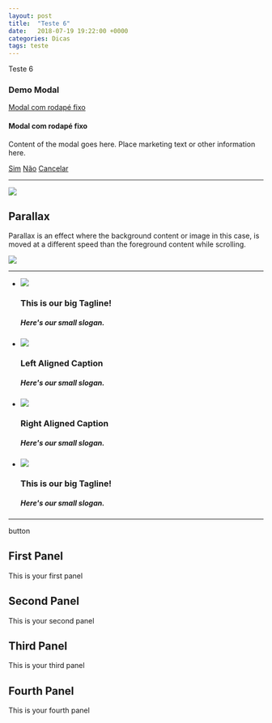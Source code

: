 ```yaml
---
layout: post
title:  "Teste 6"
date:   2018-07-19 19:22:00 +0000
categories: Dicas
tags: teste
---
```


Teste 6


<div class="container">
    <h3>Demo Modal</h3>
    <!-- Modal Trigger -->
    <a class="waves-effect waves-light btn pink darken-1 modal-trigger" href="#demo-modal-fixed-footer">Modal com rodapé fixo</a>
    <!-- Modal Structure -->
    <div id="demo-modal-fixed-footer" class="modal modal-fixed-footer">
        <div class="modal-content">
            <h4>Modal com rodapé fixo</h4>
            <p>Content of the modal goes here. Place marketing text or other information here.</p>
        </div>
        <div class="modal-footer">
            <a href="#!" class="modal-action modal-close btn teal lighten-1">Sim</a>
            <a href="#!" class="modal-action modal-close btn orange darken-1">Não</a>
            <a href="#!" class="modal-action modal-close btn deep-orange darken-2">Cancelar</a>
        </div>
    </div>
</div>



------


<div class="parallax-container">
  <div class="parallax"><img src="https://source.unsplash.com/1600x900/?beach"></div>
</div>
<div class="section white">
  <div class="row container">
    <h2 class="header">Parallax</h2>
    <p class="grey-text text-darken-3 lighten-3">Parallax is an effect where the background content or image in this case, is moved at a different speed than the foreground content while scrolling.</p>
  </div>
</div>
<div class="parallax-container">
  <div class="parallax"><img src="https://source.unsplash.com/1600x900/?beach"></div>
</div>



-----


<div class="slider">
  <ul class="slides">
    <li>
      <img src="https://lorempixel.com/580/250/nature/1"> <!-- random image -->
      <div class="caption center-align">
        <h3>This is our big Tagline!</h3>
        <h5 class="light grey-text text-lighten-3">Here's our small slogan.</h5>
      </div>
    </li>
    <li>
      <img src="https://lorempixel.com/580/250/nature/2"> <!-- random image -->
      <div class="caption left-align">
        <h3>Left Aligned Caption</h3>
        <h5 class="light grey-text text-lighten-3">Here's our small slogan.</h5>
      </div>
    </li>
    <li>
      <img src="https://lorempixel.com/580/250/nature/3"> <!-- random image -->
      <div class="caption right-align">
        <h3>Right Aligned Caption</h3>
        <h5 class="light grey-text text-lighten-3">Here's our small slogan.</h5>
      </div>
    </li>
    <li>
      <img src="https://lorempixel.com/580/250/nature/4"> <!-- random image -->
      <div class="caption center-align">
        <h3>This is our big Tagline!</h3>
        <h5 class="light grey-text text-lighten-3">Here's our small slogan.</h5>
      </div>
    </li>
  </ul>
</div>
  
  
------


<div class="carousel carousel-slider center">
  <div class="carousel-fixed-item center">
    <a class="btn waves-effect white grey-text darken-text-2">button</a>
  </div>
  <div class="carousel-item red white-text" href="#one!">
    <h2>First Panel</h2>
    <p class="white-text">This is your first panel</p>
  </div>
  <div class="carousel-item amber white-text" href="#two!">
    <h2>Second Panel</h2>
    <p class="white-text">This is your second panel</p>
  </div>
  <div class="carousel-item green white-text" href="#three!">
    <h2>Third Panel</h2>
    <p class="white-text">This is your third panel</p>
  </div>
  <div class="carousel-item blue white-text" href="#four!">
    <h2>Fourth Panel</h2>
    <p class="white-text">This is your fourth panel</p>
  </div>
</div>



<script>
    $(document).ready(function() {
        $('.modal').modal();
        $('.parallax').parallax();
        $('.slider').slider();
        $('.carousel.carousel-slider').carousel({
            fullWidth: true,
            indicators: true
        });
    })
</script>
